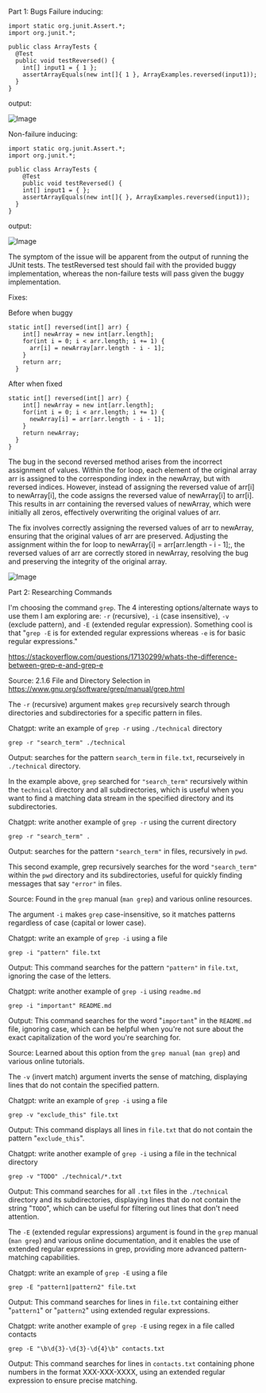 Part 1: Bugs
Failure inducing:
```
import static org.junit.Assert.*;
import org.junit.*;

public class ArrayTests {
  @Test
  public void testReversed() {
    int[] input1 = { 1 };
    assertArrayEquals(new int[]{ 1 }, ArrayExamples.reversed(input1));
  }
}
```
output:

![Image](https://alainzhangstudent.github.io/cse-15L-wi22/labreport3/lab3s1.jpg)

Non-failure inducing:
```
import static org.junit.Assert.*;
import org.junit.*;

public class ArrayTests {
    @Test
    public void testReversed() {
    int[] input1 = { };
    assertArrayEquals(new int[]{ }, ArrayExamples.reversed(input1));
  }
}
```
output:


![Image](https://alainzhangstudent.github.io/cse-15L-wi22/labreport3/lab3s2.jpg)

The symptom of the issue will be apparent from the output of running the JUnit tests. 
The testReversed test should fail with the provided buggy implementation, 
whereas the non-failure tests will pass given the buggy implementation.

Fixes:

Before when buggy
```
static int[] reversed(int[] arr) {
    int[] newArray = new int[arr.length];
    for(int i = 0; i < arr.length; i += 1) {
      arr[i] = newArray[arr.length - i - 1];
    }
    return arr;
  }
```
After when fixed
```
static int[] reversed(int[] arr) {
    int[] newArray = new int[arr.length];
    for(int i = 0; i < arr.length; i += 1) {
      newArray[i] = arr[arr.length - i - 1];
    }
    return newArray;
  }
}
```
The bug in the second reversed method arises from the incorrect assignment of values. Within the for loop, each element of the original array arr is assigned to the corresponding index in the newArray, but with reversed indices. However, instead of assigning the reversed value of arr[i] to newArray[i], the code assigns the reversed value of newArray[i] to arr[i]. This results in arr containing the reversed values of newArray, which were initially all zeros, effectively overwriting the original values of arr.

The fix involves correctly assigning the reversed values of arr to newArray, ensuring that the original values of arr are preserved. Adjusting the assignment within the for loop to newArray[i] = arr[arr.length - i - 1];, the reversed values of arr are correctly stored in newArray, resolving the bug and preserving the integrity of the original array.

![Image](https://alainzhangstudent.github.io/cse-15L-wi22/labreport3/lab3s3.jpg)

Part 2: Researching Commands

I'm choosing the command ```grep```. The 4 interesting options/alternate ways to use them I am exploring are:
```-r``` (recursive), ```-i``` (case insensitive), ```-v``` (exclude pattern), and ```-E``` (extended regular expression). Something cool is that "```grep -E``` is for extended regular expressions whereas ```-e``` is for basic regular expressions."

https://stackoverflow.com/questions/17130299/whats-the-difference-between-grep-e-and-grep-e

Source: 2.1.6 File and Directory Selection in https://www.gnu.org/software/grep/manual/grep.html

The ```-r``` (recursive) argument makes ```grep``` recursively search through directories and subdirectories for a specific pattern in files.

Chatgpt: write an example of ```grep -r``` using ```./technical``` directory
```
grep -r "search_term" ./technical
```
Output: searches for the pattern ```search_term``` in ```file.txt```, recurseively in ```./technical``` directory.

In the example above, ```grep``` searched for ```"search_term"``` recursively within the ```technical``` directory and all subdirectories, which is useful when you want to find a matching data stream in the specified directory and its subdirectories.

Chatgpt: write another example of ```grep -r``` using the current directory
```
grep -r "search_term" .
```
Output: searches for the pattern ```"search_term"``` in files, recursively in ```pwd```.

This second example, grep recursively searches for the word ```"search_term"``` within the ```pwd``` directory and its subdirectories, useful for quickly finding messages that say ```"error"``` in files.

Source: Found in the ```grep``` manual (```man grep```) and various online resources.

The argument ```-i``` makes ```grep``` case-insensitive, so it matches patterns regardless of case (capital or lower case).

Chatgpt: write an example of ```grep -i``` using a file
```
grep -i "pattern" file.txt
```
Output: This command searches for the pattern ```"pattern"``` in ```file.txt```, ignoring the case of the letters.

Chatgpt: write another example of ```grep -i``` using ```readme.md```
```
grep -i "important" README.md
```
Output: This command searches for the word "```important```" in the ```README.md``` file, ignoring case, which can be helpful when you're not sure about the exact capitalization of the word you're searching for.

Source: Learned about this option from the ```grep manual``` (```man grep```) and various online tutorials.

The ```-v``` (invert match) argument inverts the sense of matching, displaying lines that do not contain the specified pattern.

Chatgpt: write an example of ```grep -i``` using a file
```
grep -v "exclude_this" file.txt
```
Output: This command displays all lines in ```file.txt``` that do not contain the pattern "```exclude_this```".

Chatgpt: write another example of ```grep -i``` using a file in the technical directory
```
grep -v "TODO" ./technical/*.txt
```
Output: This command searches for all ```.txt``` files in the ```./technical``` directory and its subdirectories, displaying lines that do not contain the string "```TODO```", which can be useful for filtering out lines that don't need attention.


The ```-E``` (extended regular expressions) argument is found in the ```grep``` manual (```man grep```) and various online documentation, and it enables the use of extended regular expressions in grep, providing more advanced pattern-matching capabilities.

Chatgpt: write an example of ```grep -E``` using a file
```
grep -E "pattern1|pattern2" file.txt
```
Output: This command searches for lines in ```file.txt``` containing either "```pattern1```" or "```pattern2```" using extended regular expressions.

Chatgpt: write another example of ```grep -E``` using regex in a file called contacts
```
grep -E "\b\d{3}-\d{3}-\d{4}\b" contacts.txt
```
Output: This command searches for lines in ```contacts.txt``` containing phone numbers in the format XXX-XXX-XXXX, using an extended regular expression to ensure precise matching.
